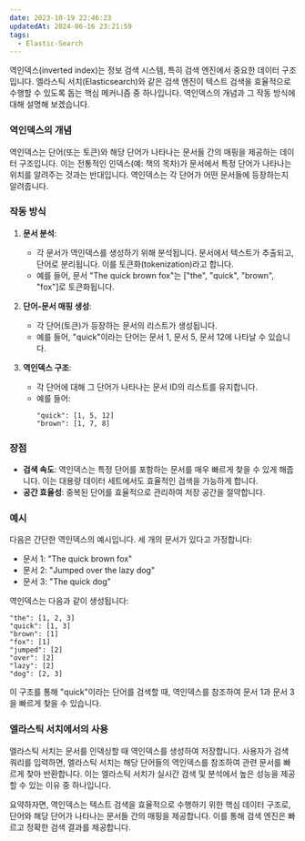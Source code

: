 ```yaml
---
date: 2023-10-19 22:46:23
updatedAt: 2024-06-16 23:21:59
tags:
  - Elastic-Search
---
```

역인덱스(inverted index)는 정보 검색 시스템, 특히 검색 엔진에서 중요한 데이터 구조입니다. 엘라스틱 서치(Elasticsearch)와 같은 검색 엔진이 텍스트 검색을 효율적으로 수행할 수 있도록 돕는 핵심 메커니즘 중 하나입니다. 역인덱스의 개념과 그 작동 방식에 대해 설명해 보겠습니다.

### 역인덱스의 개념
역인덱스는 단어(또는 토큰)와 해당 단어가 나타나는 문서들 간의 매핑을 제공하는 데이터 구조입니다. 이는 전통적인 인덱스(예: 책의 목차)가 문서에서 특정 단어가 나타나는 위치를 알려주는 것과는 반대입니다. 역인덱스는 각 단어가 어떤 문서들에 등장하는지 알려줍니다.

### 작동 방식

1. **문서 분석**:
   - 각 문서가 역인덱스를 생성하기 위해 분석됩니다. 문서에서 텍스트가 추출되고, 단어로 분리됩니다. 이를 토큰화(tokenization)라고 합니다.
   - 예를 들어, 문서 "The quick brown fox"는 ["the", "quick", "brown", "fox"]로 토큰화됩니다.

2. **단어-문서 매핑 생성**:
   - 각 단어(토큰)가 등장하는 문서의 리스트가 생성됩니다.
   - 예를 들어, "quick"이라는 단어는 문서 1, 문서 5, 문서 12에 나타날 수 있습니다.

3. **역인덱스 구조**:
   - 각 단어에 대해 그 단어가 나타나는 문서 ID의 리스트를 유지합니다.
   - 예를 들어:
     ```
     "quick": [1, 5, 12]
     "brown": [1, 7, 8]
     ```

### 장점

- **검색 속도**: 역인덱스는 특정 단어를 포함하는 문서를 매우 빠르게 찾을 수 있게 해줍니다. 이는 대용량 데이터 세트에서도 효율적인 검색을 가능하게 합니다.
- **공간 효율성**: 중복된 단어를 효율적으로 관리하여 저장 공간을 절약합니다.

### 예시

다음은 간단한 역인덱스의 예시입니다. 세 개의 문서가 있다고 가정합니다:

- 문서 1: "The quick brown fox"
- 문서 2: "Jumped over the lazy dog"
- 문서 3: "The quick dog"

역인덱스는 다음과 같이 생성됩니다:

```
"the": [1, 2, 3]
"quick": [1, 3]
"brown": [1]
"fox": [1]
"jumped": [2]
"over": [2]
"lazy": [2]
"dog": [2, 3]
```

이 구조를 통해 "quick"이라는 단어를 검색할 때, 역인덱스를 참조하여 문서 1과 문서 3을 빠르게 찾을 수 있습니다.

### 엘라스틱 서치에서의 사용

엘라스틱 서치는 문서를 인덱싱할 때 역인덱스를 생성하여 저장합니다. 사용자가 검색 쿼리를 입력하면, 엘라스틱 서치는 해당 단어들의 역인덱스를 참조하여 관련 문서를 빠르게 찾아 반환합니다. 이는 엘라스틱 서치가 실시간 검색 및 분석에서 높은 성능을 제공할 수 있는 이유 중 하나입니다.

요약하자면, 역인덱스는 텍스트 검색을 효율적으로 수행하기 위한 핵심 데이터 구조로, 단어와 해당 단어가 나타나는 문서들 간의 매핑을 제공합니다. 이를 통해 검색 엔진은 빠르고 정확한 검색 결과를 제공합니다.
